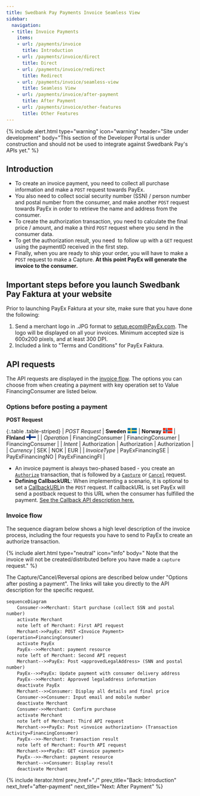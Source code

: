 ```yaml
---
title: Swedbank Pay Payments Invoice Seamless View
sidebar:
  navigation:
  - title: Invoice Payments
    items:
    - url: /payments/invoice
      title: Introduction
    - url: /payments/invoice/direct 
      title: Direct
    - url: /payments/invoice/redirect
      title: Redirect
    - url: /payments/invoice/seamless-view
      title: Seamless View
    - url: /payments/invoice/after-payment
      title: After Payment
    - url: /payments/invoice/other-features
      title: Other Features
---
```


{% include alert.html type="warning"
                      icon="warning"
                      header="Site under development"
                      body="This section of the Developer Portal is under construction and
                      should not be used to integrate against Swedbank Pay's
                      APIs yet." %}

## Introduction

* To create an invoice payment, you need to collect all purchase information
    and make a `POST` request towards PayEx.
* You also need to collect social security number (SSN) / person number
    and postal number from the consumer, and make another `POST` request
    towards PayEx in order to retrieve the name and address from the consumer.
* To create the authorization transaction, you need to calculate the final
    price / amount, and make a third `POST` request where you send
    in the consumer data.
* To get the authorization result, you need  to follow up with a
    `GET` request using the paymentID received in the first step.
* Finally, when you are ready to ship your order, you will have to make
    a `POST` request to make a Capture.
    **At this point PayEx will generate the invoice to the consumer.**

## Important steps before you launch Swedbank Pay Faktura at your website

Prior to launching PayEx Faktura at your site, make sure that you
have done the following:  

1. Send a merchant logo in .JPG format to [setup.ecom@PayEx.com][setup-mail].
    The logo will be displayed on all your invoices. Minimum accepted size
    is 600x200 pixels, and at least 300 DPI.
2. Included a link to "Terms and Conditions" for PayEx Faktura.

## API requests

The API requests are displayed in the [invoice flow](#invoice-flow).
The options you can choose from when creating a payment with key operation set
to Value FinancingConsumer are listed below.

### Options before posting a payment

**POST Request**

{:.table .table-striped}
| *POST Request* | **Sweden** ![Swedish flag][se-png] | **Norway** ![Norwegian flag][no-png] | **FInland** ![Finish flag][fi-png] |
| *Operation* | FinancingConsumer | FinancingConsumer | FinancingConsumer |
| *Intent* | Authorization | Authorization | Authorization |
| *Currency* | SEK | NOK | EUR |
| *InvoiceType* | PayExFinancingSE | PayExFinancingNO | PayExFinancingFI |

* An invoice payment is always two-phased based - you create an
    [`Authorize`][authorize] transaction, that is followed by a [`Capture`][capture] or [`Cancel`][cancel] request.
* **Defining CallbackURL**: When implementing a scenario, it is optional
    to set a [CallbackURL][callback-api]in the `POST` request.
    If callbackURL is set PayEx will send a postback request to this URL when
    the consumer has fulfilled the payment.
    [See the Callback API description here.][callback-api]

### Invoice flow

The sequence diagram below shows a high level description of the
invoice process, including the four requests you have to send to PayEx to
create an authorize transaction.

{% include alert.html type="neutral" icon="info" body="
Note that the invoice will not be created/distributed before you have
made a `capture` request." %}

The Capture/Cancel/Reversal opions are described below under "Options after
posting a payment". The links will take you directly to the API description for
the specific request.

```mermaid
sequenceDiagram
    Consumer->>Merchant: Start purchase (collect SSN and postal number)
    activate Merchant
    note left of Merchant: First API request
    Merchant->>PayEx: POST <Invoice Payment> (operation=FinancingConsumer)
    activate PayEx
    PayEx-->>Merchant: payment resource
    note left of Merchant: Second API request
    Merchant-->>PayEx: Post <approvedLegalAddress> (SNN and postal number)
    PayEx-->>PayEx: Update payment with consumer delivery address
    PayEx-->>Merchant: Approved legaladdress information
    deactivate PayEx
    Merchant-->>Consumer: Display all details and final price
    Consumer->>Consumer: Input email and mobile number
    deactivate Merchant
    Consumer->>Merchant: Confirm purchase
    activate Merchant
    note left of Merchant: Third API request
    Merchant->>+PayEx: Post <invoice authorization> (Transaction Activity=FinancingConsumer)
    PayEx-->>-Merchant: Transaction result
    note left of Merchant: Fourth API request
    Merchant->>+PayEx: GET <invoice payment>
    PayEx-->>-Merchant: payment resource
    Merchant-->>Consumer: Display result
    deactivate Merchant
```

{% include iterator.html prev_href="./" prev_title="Back: Introduction"
next_href="after-payment" next_title="Next: After Payment" %}

[callback-api]: /payments/invoice/other-features#callback
[fi-png]: /assets/img/fi.png
[no-png]: /assets/img/no.png
[se-png]: /assets/img/se.png
[setup-mail]: mailto:setup.ecom@PayEx.com
[authorize]: /payments/invoice/other-features#authorizations
[capture]: /payments/invoice/after-payment#captures
[cancel]: /payments/invoice/after-payment#cancellations
